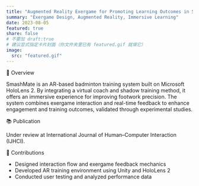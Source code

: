 ```yaml
---
title: "Augmented Reality Exergame for Promoting Learning Outcomes in Sports"
summary: "Exergame Design, Augmented Reality, Immersive Learning"
date: 2023-08-05
featured: true
share: false
# 不要加 draft:true
# 建议显式指定卡片封面（你文件夹里已有 featured.gif 就填它）
image:
  src: "featured.gif"
---
```


<div class="section-card">
  <div class="section-title">🧩 Overview</div>
  <p>
    SmashMate is an AR-based badminton training system built on Microsoft HoloLens 2.
    By integrating a virtual coach and shadow training method, it offers an immersive experience
    for improving footwork precision. The system combines exergame interaction and real-time
    feedback to enhance engagement and training outcomes, validated through experimental studies.
  </p>
</div>

<div class="section-card">
  <div class="section-title">📚 Publication</div>
  <p class="pub-item subtle">
    Under review at <span class="pub-venue">International Journal of Human–Computer Interaction (IJHCI)</span>.
  </p>
</div>

<div class="section-card">
  <div class="section-title">🎯 Contributions</div>
  <ul class="tight-list">
    <li>Designed interaction flow and exergame feedback mechanics</li>
    <li>Developed AR training environment using Unity and HoloLens 2</li>
    <li>Conducted user testing and analyzed performance data</li>
  </ul>
</div>
